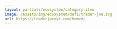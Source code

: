 ```yaml
---
layout: partials/ecosystem/category-item
image: /assets/img/ecosystem/defi/trader-joe.svg
url: https://traderjoexyz.com/home#/
---
```

